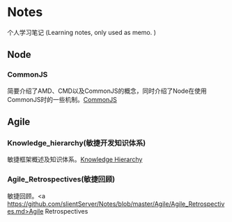 # Notes
个人学习笔记 (Learning notes,  only used as memo. )
## Node
### CommonJS
简要介绍了AMD、CMD以及CommonJS的概念，同时介绍了Node在使用CommonJS时的一些机制。<a href="https://github.com/slientServer/Notes/blob/master/Node/CommonJS.md">CommonJS</a>

## Agile
### Knowledge_hierarchy(敏捷开发知识体系)
敏捷框架概述及知识体系。<a href="https://github.com/slientServer/Notes/blob/master/Agile/knowledge_hierarchy.md">Knowledge Hierarchy</a>
### Agile_Retrospectives(敏捷回顾)
敏捷回顾。<a https://github.com/slientServer/Notes/blob/master/Agile/Agile_Retrospectives.md>Agile Retrospectives</a>